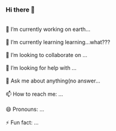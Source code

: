 ### Hi there 👋

<!--
**oopsdc/oopsdc** is a ✨ _special_ ✨ repository because its `README.md` (this file) appears on your GitHub profile.

Here are some ideas to get you started:
-->
 <br>🔭 I’m currently working on earth...</br>
 <br>🌱 I’m currently learning learning...what???</br>
 <br>👯 I’m looking to collaborate on ...</br>
 <br>🤔 I’m looking for help with ...</br>
 <br>💬 Ask me about anything(no answer...</br>
 <br>📫 How to reach me: ...</br>
 <br>😄 Pronouns: ...</br>
 <br>⚡ Fun fact: ...</br>
